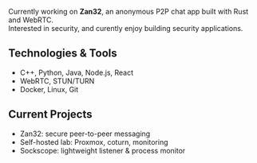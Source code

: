 Currently working on **Zan32**, an anonymous P2P chat app built with Rust and WebRTC.  
Interested in security, and curently enjoy building security applications.  

## Technologies & Tools
- C++, Python, Java, Node.js, React
- WebRTC, STUN/TURN
- Docker, Linux, Git

## Current Projects
- Zan32: secure peer-to-peer messaging
- Self-hosted lab: Proxmox, coturn, monitoring
- Sockscope: lightweight listener & process monitor
